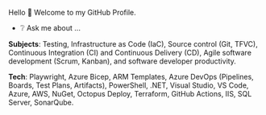 Hello :wave: Welcome to my GitHub Profile.

- :grey_question: Ask me about ...

**Subjects**: Testing, Infrastructure as Code (IaC), Source control (Git, TFVC), Continuous Integration (CI) and Continuous Delivery (CD), Agile software development (Scrum, Kanban), and software developer productivity.

**Tech**: Playwright, Azure Bicep, ARM Templates, Azure DevOps (Pipelines, Boards, Test Plans, Artifacts), PowerShell, .NET, Visual Studio, VS Code, Azure, AWS, NuGet, Octopus Deploy, Terraform, GitHub Actions, IIS, SQL Server, SonarQube.
